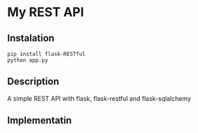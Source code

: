 # My REST API

## Instalation

```
pip install flask-RESTful
python app.py
```

## Description

A simple REST API with flask, flask-restful and flask-sqlalchemy

## Implementatin
